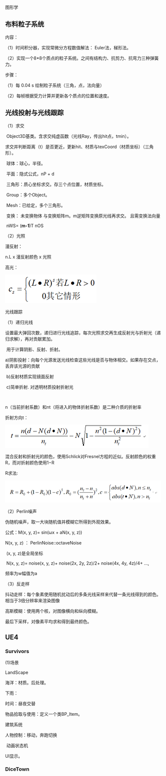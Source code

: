 图形学

## 布料粒子系统

内容：

（1）时间积分器，实现常微分方程数值解法： Euler法，梯形法。

（2）实现一个8*8个质点的粒子系统。之间有结构力、抗剪力、抗弯力三种弹簧力。

步骤：

（1）每 0.04 s 绘制粒子系统（三角，点，法向量）

（2）每帧根据受力计算并更新各个质点的位置和速度。





## 光线投射与光线跟踪

（1）求交

​		Object3D基类。含求交纯虚函数（光线Ray，传出hit点，tmin）。

​		求交并判断距离（t）是否更近，更新hit、材质与texCoord（材质坐标）（三角形）。

​			球体：球心，半径。

​			平面：隐式公式，nP + d

​			三角形：质心坐标求交。存三个点位置，材质坐标。

​			Group：多个Object。

​			Mesh：已给定，多个三角形。

​			变换： 未变换物体 与变换矩阵m。m逆矩阵变换原光线再求交。 且需变换法向量

​								nWS= (**m-1**)T  nOS

（2）光照

漫反射：

n.L  x 漫反射颜色 x 光照

高光：

![image-20210408203306066](简历项目.assets/image-20210408203306066.png)



光线跟踪

（1）递归光线

​	设置最大弹回次数，递归进行光线追踪，每次光照求交再生成反射光与折射光（递归求解），再对贡献累加。

​	用于计算阴影、反射、折射。

​		a)阴影投射：向每个光源发送光线检查这些光线是否与物体相交。如果存在交点，丢弃该光源的贡献	

​		b)反射材质实现镜面反射

​		c)简单折射. 对透明材质投射折射光

​	



n（当前折射系数）和nt（将进入的物体折射系数）是二种介质的折射率

折射方向t：

![image-20210408213339883](简历项目.assets/image-20210408213339883.png)

混合反射和折射光的颜色，使用Schlick对Fresnel方程的近似。反射颜色的权重R，而对折射颜色使用1−R

R求法:

![image-20210408213248600](简历项目.assets/image-20210408213248600.png)



（2）Perlin噪声

伪随机噪声，取一大块随机值并模糊它所得到外观效果。

公式：M(x, y, z)= sin(ωx + aN(x, y, z))



N(x, y, z) ： PerlinNoise::octaveNoise

​					(x, y, z)是全局坐标 

​					N(x, y, z)= noise(x, y, z)+ noise(2x, 2y, 2z)/2+ noise(4x, 4y, 4z)/4+ ..., 

频率为w幅值为a



（3）反走样

抖动走样：每个象素使用随机扰动后的多条光线采样来代替一条光线得到的颜色。相当于3倍分辨率来渲染图像

高斯模糊：使用两个核，对图像横向和纵向模糊。

最后下采样，对像素平均求和得到最终颜色。





## UE4

### Survivors

(1)场景

LandScape

海洋：材质。后处理。

下雨：

时间：昼夜交替

物品拾取与使用：定义一个类BP_Item。

建筑系统

人物控制：移动，奔跑切换

​					动画状态机

UI显示。

### DiceTown











